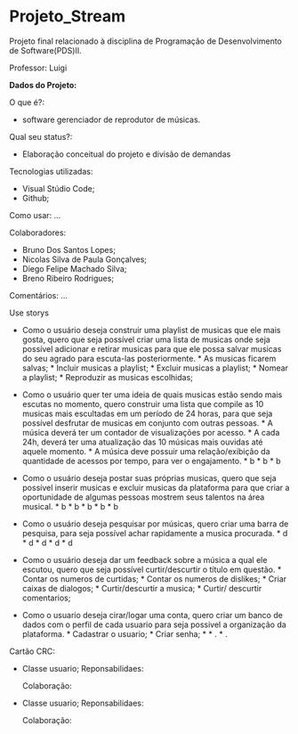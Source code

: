 Projeto_Stream
================================================

Projeto final relacionado à disciplina de Programação de Desenvolvimento de Software(PDS)II.

Professor: Luigi

**Dados do Projeto:**

O que é?: 
 * software gerenciador de reprodutor de músicas. 

Qual seu status?: 
 * Elaboração conceitual do projeto e divisão de demandas

Tecnologias utilizadas: 
 * Visual Stúdio Code;
 * Github;

Como usar: ...

Colaboradores: 
 * Bruno Dos Santos Lopes;
 * Nicolas Silva de Paula Gonçalves;
 * Diego Felipe Machado Silva;
 * Breno Ribeiro Rodrigues;

Comentários: ...

Use storys 
 * Como o usuário deseja construir uma playlist de musicas que ele mais gosta, quero que seja possível criar uma lista de musicas onde seja possível adicionar e retirar musicas  para que ele possa salvar musicas do seu agrado para escuta-las posteriormente.
       * As musicas ficarem salvas;
       * Incluir musicas a playlist;
       * Excluir musicas a playlist;
       * Nomear a playlist;
       * Reproduzir as musicas escolhidas;
       
 * Como o usuário quer ter uma ideia de quais musicas estão sendo mais escutas no momento, quero construir uma lista que compile as 10 musicas mais escultadas em um período de 24 horas, para que seja possível desfrutar de musicas em conjunto com outras pessoas.
       * A música deverá ter um contador de visualizações por acesso.
       * A cada 24h, deverá ter uma atualização das 10 músicas mais ouvidas até aquele momento.
       * A música deve possuir uma relação/exibição da quantidade de acessos por tempo, para ver o engajamento.
       * b
       * b
       * b
 * Como o usuário deseja postar suas próprias musicas, quero que seja possível inserir musicas e excluir musicas da plataforma para que criar a oportunidade de algumas pessoas mostrem seus talentos na área musical.
       * b
       * b
       * b
       * b
       * b
 * Como o usuário deseja pesquisar por músicas, quero criar uma barra de pesquisa, para seja possível achar rapidamente a musica procurada.
       * d
       * d
       * d
       * d
       * d
 * Como o usuário deseja dar um feedback sobre a música a qual ele escutou, quero que seja possível curtir/descurtir o título em questão.
       * Contar os numeros de curtidas;
       * Contar os numeros de dislikes;
       * Criar caixas de dialogos;
       * Curtir/descurtir a musica; 
       * Curtir/ descurtir comentarios;
 
 * Como o usuario deseja cirar/logar uma conta, quero criar um banco de dados com o perfil de cada usuario para seja possivel a organização da plataforma.
       * Cadastrar o usuario;
       * Criar senha;
       * 
       * .
       * .


Cartão CRC:
 * Classe usuario;
    Reponsabilidaes:
    
    Colaboração:
    
 * Classe usuario;
    Reponsabilidaes:
    
    Colaboração:
     
